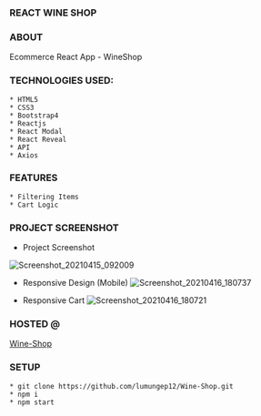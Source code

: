 ### REACT WINE SHOP

### ABOUT
Ecommerce React App - WineShop

### TECHNOLOGIES USED:
    * HTML5
    * CSS3
    * Bootstrap4
    * Reactjs 
    * React Modal
    * React Reveal
    * API
    * Axios

### FEATURES
    * Filtering Items
    * Cart Logic

### PROJECT SCREENSHOT
 * Project Screenshot

 ![Screenshot_20210415_092009](https://user-images.githubusercontent.com/58906058/114822906-49090700-9db2-11eb-9c38-65dad8e6b526.png)

 * Responsive Design (Mobile)
 ![Screenshot_20210416_180737](https://user-images.githubusercontent.com/58906058/115044474-13a10e00-9ec5-11eb-8712-3057a85e8c98.png)

 * Responsive Cart 
![Screenshot_20210416_180721](https://user-images.githubusercontent.com/58906058/115044481-156ad180-9ec5-11eb-983f-7d99f8670931.png)


### HOSTED @

[Wine-Shop](https://lumungep12.github.io/Wine-Shop/)

### SETUP
    * git clone https://github.com/lumungep12/Wine-Shop.git
    * npm i 
    * npm start



